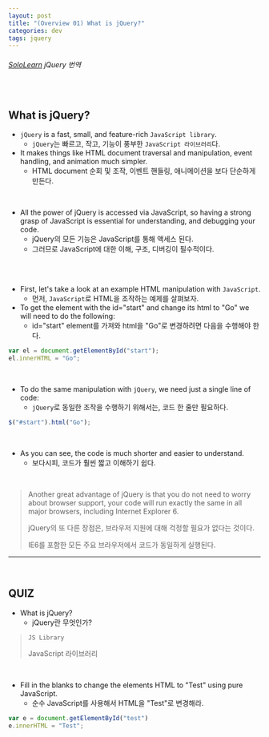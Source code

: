 ```yaml
---
layout: post
title: "(Overview 01) What is jQuery?"
categories: dev
tags: jquery
---
```


###### [SoloLearn](https://www.sololearn.com/) jQuery 번역

<br>

## What is jQuery?

- `jQuery` is a fast, small, and feature-rich `JavaScript library`.
  - `jQuery`는 빠르고, 작고, 기능이 풍부한 `JavaScript 라이브러리`다.
- It makes things like HTML document traversal and manipulation, event handling, and animation much simpler.
  - HTML document 순회 및 조작, 이벤트 핸들링, 애니메이션을 보다 단순하게 만든다.

<br>

- All the power of jQuery is accessed via JavaScript, so having a strong grasp of JavaScript is essential for understanding, and debugging your code.
  - jQuery의 모든 기능은 JavaScript를 통해 액세스 된다.
  - 그러므로 JavaScript에 대한 이해, 구조, 디버깅이 필수적이다.

<br>

<br>

- First, let's take a look at an example HTML manipulation with `JavaScript`.
  - 먼저, `JavaScript`로 HTML을 조작하는 예제를 살펴보자.
- To get the element with the id="start" and change its html to "Go" we will need to do the following:
  - id="start" element를 가져와 html을 "Go"로 변경하려면 다음을 수행해야 한다.

```js
var el = document.getElementById("start");
el.innerHTML = "Go";
```

<br>

- To do the same manipulation with `jQuery`, we need just a single line of code:
  - `jQuery`로 동일한 조작을 수행하기 위해서는, 코드 한 줄만 필요하다.

```js
$("#start").html("Go");
```

<br>

- As you can see, the code is much shorter and easier to understand.
  - 보다시피, 코드가 훨씬 짧고 이해하기 쉽다.

<br>

> Another great advantage of jQuery is that you do not need to worry about browser support, your code will run exactly the same in all major browsers, including Internet Explorer 6.
>
> jQuery의 또 다른 장점은, 브라우저 지원에 대해 걱정할 필요가 없다는 것이다.
>
> IE6를 포함한 모든 주요 브라우저에서 코드가 동일하게 실행된다.

------

<br>

## QUIZ

- What is jQuery?
  - jQuery란 무엇인가?

> `JS Library`
>
> JavaScript 라이브러리

<br>

- Fill in the blanks to change the elements HTML to "Test" using pure JavaScript.
  - 순수 JavaScript를 사용해서 HTML을 "Test"로 변경해라.

```js
var e = document.getElementById("test")
e.innerHTML = "Test";
```

<br>